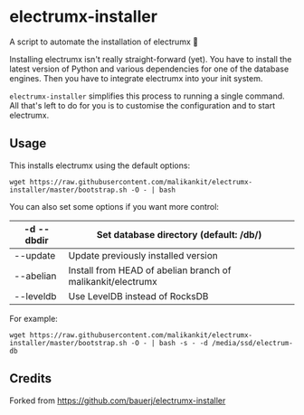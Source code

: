 # electrumx-installer
A script to automate the installation of electrumx 🤖

Installing electrumx isn't really straight-forward (yet). You have to install the latest version of Python and various dependencies for
one of the database engines. Then you have to integrate electrumx into your init system.

`electrumx-installer` simplifies this process to running a single command. All that's left to do for you
is to customise the configuration and to start electrumx.

## Usage
This installs electrumx using the default options:

    wget https://raw.githubusercontent.com/malikankit/electrumx-installer/master/bootstrap.sh -O - | bash

You can also set some options if you want more control:

| -d --dbdir | Set database directory (default: /db/)               |
|------------|------------------------------------------------------|
| --update   | Update previously installed version                  |
| --abelian      | Install from HEAD of abelian branch of malikankit/electrumx     |
| --leveldb  | Use LevelDB instead of RocksDB                       |


For example:

    wget https://raw.githubusercontent.com/malikankit/electrumx-installer/master/bootstrap.sh -O - | bash -s - -d /media/ssd/electrum-db

     
## Credits

Forked from https://github.com/bauerj/electrumx-installer
